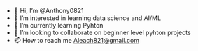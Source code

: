 - 👋 Hi, I’m @Anthony0821
- 👀 I’m interested in learning data science and AI/ML
- 🌱 I’m currently learning Pyhton
- 💞️ I’m looking to collaborate on beginner level pyhton projects
- 📫 How to reach me Aleach821@gmail.com

<!---
Anthony0821/Anthony0821 is a ✨ special ✨ repository because its `README.md` (this file) appears on your GitHub profile.
You can click the Preview link to take a look at your changes.
--->
